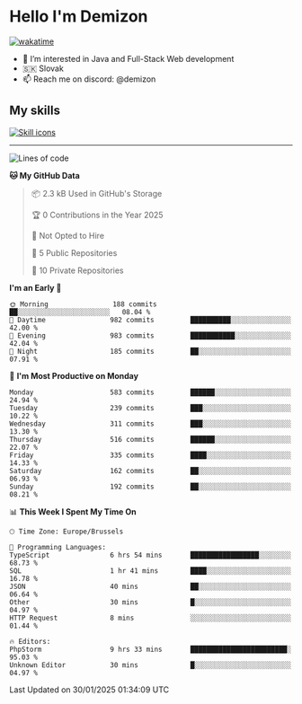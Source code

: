 # Hello I'm Demizon
[![wakatime](https://wakatime.com/badge/user/6ad1949f-d6d7-44f9-9eee-c35e54cc499b.svg)](https://wakatime.com/@6ad1949f-d6d7-44f9-9eee-c35e54cc499b)
- 👀 I’m interested in Java and Full-Stack Web development
- 🇸🇰 Slovak
- 📫 Reach me on discord: @demizon

## My skills
[![Skill icons](https://skillicons.dev/icons?i=java,js,ts,html,css,react,nextjs,tailwind,supabase,py,git,docker,linux,mysql,postgres,mongo&theme=dark)](https://github.com/Demizon3433)

---

<!--START_SECTION:waka-->
![Lines of code](https://img.shields.io/badge/From%20Hello%20World%20I%27ve%20Written-730.4%20thousand%20lines%20of%20code-blue)

**🐱 My GitHub Data** 

> 📦 2.3 kB Used in GitHub's Storage 
 > 
> 🏆 0 Contributions in the Year 2025
 > 
> 🚫 Not Opted to Hire
 > 
> 📜 5 Public Repositories 
 > 
> 🔑 10 Private Repositories 
 > 
**I'm an Early 🐤** 

```text
🌞 Morning                188 commits         ██░░░░░░░░░░░░░░░░░░░░░░░   08.04 % 
🌆 Daytime                982 commits         ██████████░░░░░░░░░░░░░░░   42.00 % 
🌃 Evening                983 commits         ███████████░░░░░░░░░░░░░░   42.04 % 
🌙 Night                  185 commits         ██░░░░░░░░░░░░░░░░░░░░░░░   07.91 % 
```
📅 **I'm Most Productive on Monday** 

```text
Monday                   583 commits         ██████░░░░░░░░░░░░░░░░░░░   24.94 % 
Tuesday                  239 commits         ███░░░░░░░░░░░░░░░░░░░░░░   10.22 % 
Wednesday                311 commits         ███░░░░░░░░░░░░░░░░░░░░░░   13.30 % 
Thursday                 516 commits         ██████░░░░░░░░░░░░░░░░░░░   22.07 % 
Friday                   335 commits         ████░░░░░░░░░░░░░░░░░░░░░   14.33 % 
Saturday                 162 commits         ██░░░░░░░░░░░░░░░░░░░░░░░   06.93 % 
Sunday                   192 commits         ██░░░░░░░░░░░░░░░░░░░░░░░   08.21 % 
```


📊 **This Week I Spent My Time On** 

```text
🕑︎ Time Zone: Europe/Brussels

💬 Programming Languages: 
TypeScript               6 hrs 54 mins       █████████████████░░░░░░░░   68.73 % 
SQL                      1 hr 41 mins        ████░░░░░░░░░░░░░░░░░░░░░   16.78 % 
JSON                     40 mins             ██░░░░░░░░░░░░░░░░░░░░░░░   06.64 % 
Other                    30 mins             █░░░░░░░░░░░░░░░░░░░░░░░░   04.97 % 
HTTP Request             8 mins              ░░░░░░░░░░░░░░░░░░░░░░░░░   01.44 % 

🔥 Editors: 
PhpStorm                 9 hrs 33 mins       ████████████████████████░   95.03 % 
Unknown Editor           30 mins             █░░░░░░░░░░░░░░░░░░░░░░░░   04.97 % 
```


 Last Updated on 30/01/2025 01:34:09 UTC
<!--END_SECTION:waka-->
